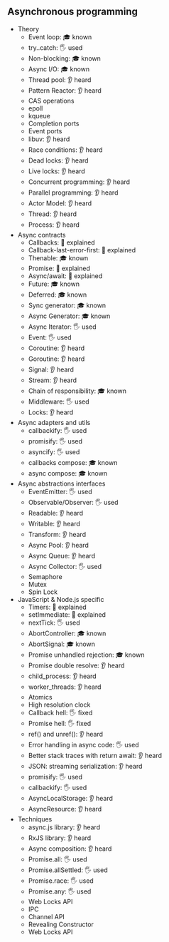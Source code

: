 ## Asynchronous programming

- Theory
  - Event loop: 🎓 known
  - try..catch: 🖐 used
  - Non-blocking: 🎓 known
  - Async I/O: 🎓 known
  - Thread pool: 👂 heard
  - Pattern Reactor: 👂 heard
  - CAS operations
  - epoll
  - kqueue
  - Completion ports
  - Event ports
  - libuv: 👂 heard
  - Race conditions: 👂 heard
  - Dead locks: 👂 heard
  - Live locks: 👂 heard
  - Concurrent programming: 👂 heard
  - Parallel programming: 👂 heard
  - Actor Model: 👂 heard
  - Thread: 👂 heard
  - Process: 👂 heard
- Async contracts
  - Callbacks: 🙋 explained
  - Callback-last-error-first: 🙋 explained
  - Thenable: 🎓 known
  - Promise: 🙋 explained
  - Async/await: 🙋 explained
  - Future: 🎓 known
  - Deferred: 🎓 known
  - Sync generator: 🎓 known
  - Async Generator: 🎓 known
  - Async Iterator: 🖐 used
  - Event: 🖐 used
  - Coroutine: 👂 heard
  - Goroutine: 👂 heard
  - Signal: 👂 heard
  - Stream: 👂 heard
  - Chain of responsibility: 🎓 known
  - Middleware: 🖐 used
  - Locks: 👂 heard
- Async adapters and utils
  - callbackify: 🖐 used
  - promisify: 🖐 used
  - asyncify: 🖐 used
  - callbacks compose: 🎓 known
  - async compose: 🎓 known
- Async abstractions interfaces
  - EventEmitter: 🖐 used
  - Observable/Observer: 🖐 used
  - Readable: 👂 heard
  - Writable: 👂 heard
  - Transform: 👂 heard
  - Async Pool: 👂 heard
  - Async Queue: 👂 heard
  - Async Collector: 🖐 used
  - Semaphore
  - Mutex
  - Spin Lock
- JavaScript & Node.js specific
  - Timers: 🙋 explained
  - setImmediate: 🙋 explained
  - nextTick: 🖐 used
  - AbortController: 🎓 known
  - AbortSignal: 🎓 known
  - Promise unhandled rejection: 🎓 known
  - Promise double resolve: 👂 heard
  - child_process: 👂 heard
  - worker_threads: 👂 heard
  - Atomics
  - High resolution clock
  - Callback hell: 🖐 fixed
  - Promise hell: 🖐 fixed
  - ref() and unref(): 👂 heard
  - Error handling in async code: 🖐 used
  - Better stack traces with return await: 👂 heard
  - JSON: streaming serialization: 👂 heard
  - promisify: 🖐 used
  - callbackify: 🖐 used
  - AsyncLocalStorage: 👂 heard
  - AsyncResource: 👂 heard
- Techniques
  - async.js library: 👂 heard
  - RxJS library: 👂 heard
  - Async composition: 👂 heard
  - Promise.all: 🖐 used
  - Promise.allSettled: 🖐 used
  - Promise.race: 🖐 used
  - Promise.any: 🖐 used
  - Web Locks API
  - IPC
  - Channel API
  - Revealing Constructor
  - Web Locks API
